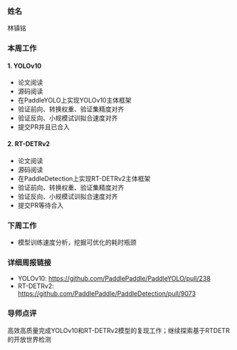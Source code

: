 ### 姓名

林镇铭

### 本周工作

#### 1. YOLOv10

- 论文阅读
- 源码阅读
- 在PaddleYOLO上实现YOLOv10主体框架
- 验证前向、转换权重、验证集精度对齐
- 验证反向、小规模试训拟合速度对齐
- 提交PR并且已合入

#### 2. RT-DETRv2

- 论文阅读
- 源码阅读
- 在PaddleDetection上实现RT-DETRv2主体框架
- 验证前向、转换权重、验证集精度对齐
- 验证反向、小规模试训拟合速度对齐
- 提交PR等待合入

### 下周工作

- 模型训练速度分析，挖掘可优化的耗时瓶颈

### 详细周报链接

- YOLOv10: https://github.com/PaddlePaddle/PaddleYOLO/pull/238
- RT-DETRv2: https://github.com/PaddlePaddle/PaddleDetection/pull/9073

### 导师点评

高效高质量完成YOLOv10和RT-DETRv2模型的复现工作；继续探索基于RTDETR的开放世界检测